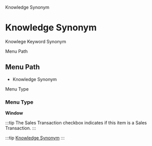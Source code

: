 
Knowledge Synonym
# Knowledge Synonym


Knowlege Keyword Synonym

Menu Path
## Menu Path



- Knowledge Synonym

Menu Type
### Menu Type

**Window**

:::tip
The Sales Transaction checkbox indicates if this item is a Sales Transaction.
:::

:::tip
[Knowledge Synonym](functional-guide/window/window-knowledge-synonym.md)
:::